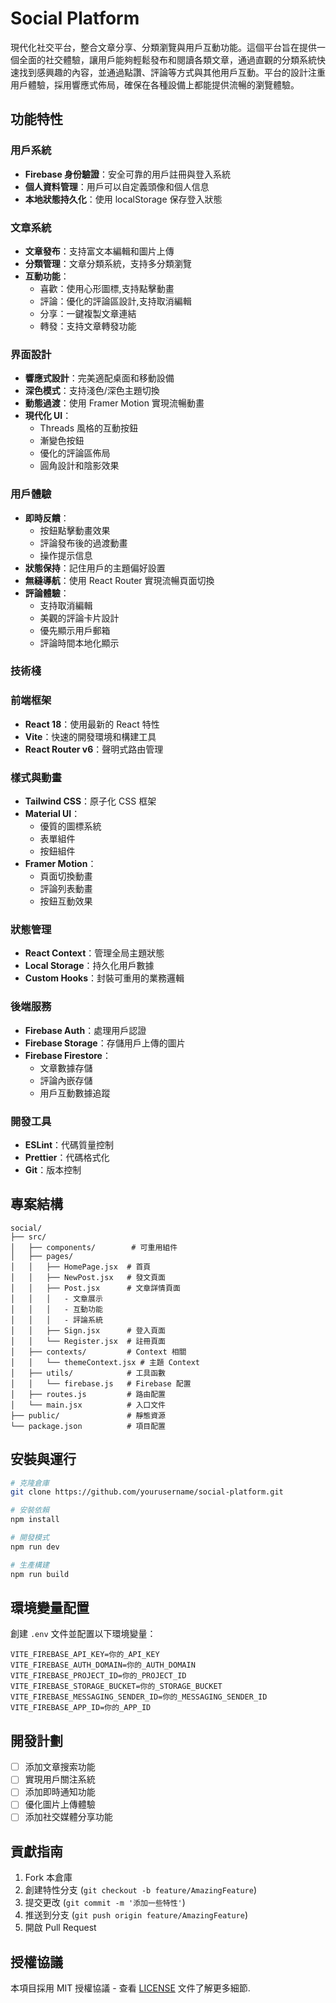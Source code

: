 # Social Platform

現代化社交平台，整合文章分享、分類瀏覽與用戶互動功能。這個平台旨在提供一個全面的社交體驗，讓用戶能夠輕鬆發布和閱讀各類文章，通過直觀的分類系統快速找到感興趣的內容，並通過點讚、評論等方式與其他用戶互動。平台的設計注重用戶體驗，採用響應式佈局，確保在各種設備上都能提供流暢的瀏覽體驗。

## 功能特性

### 用戶系統
- **Firebase 身份驗證**：安全可靠的用戶註冊與登入系統
- **個人資料管理**：用戶可以自定義頭像和個人信息
- **本地狀態持久化**：使用 localStorage 保存登入狀態

### 文章系統
- **文章發布**：支持富文本編輯和圖片上傳
- **分類管理**：文章分類系統，支持多分類瀏覽
- **互動功能**：
  - 喜歡：使用心形圖標,支持點擊動畫
  - 評論：優化的評論區設計,支持取消編輯
  - 分享：一鍵複製文章連結
  - 轉發：支持文章轉發功能

### 界面設計
- **響應式設計**：完美適配桌面和移動設備
- **深色模式**：支持淺色/深色主題切換
- **動態過渡**：使用 Framer Motion 實現流暢動畫
- **現代化 UI**：
  - Threads 風格的互動按鈕
  - 漸變色按鈕
  - 優化的評論區佈局
  - 圓角設計和陰影效果

### 用戶體驗
- **即時反饋**：
  - 按鈕點擊動畫效果
  - 評論發布後的過渡動畫
  - 操作提示信息
- **狀態保持**：記住用戶的主題偏好設置
- **無縫導航**：使用 React Router 實現流暢頁面切換
- **評論體驗**：
  - 支持取消編輯
  - 美觀的評論卡片設計
  - 優先顯示用戶郵箱
  - 評論時間本地化顯示

### 技術棧

### 前端框架
- **React 18**：使用最新的 React 特性
- **Vite**：快速的開發環境和構建工具
- **React Router v6**：聲明式路由管理

### 樣式與動畫
- **Tailwind CSS**：原子化 CSS 框架
- **Material UI**：
  - 優質的圖標系統
  - 表單組件
  - 按鈕組件
- **Framer Motion**：
  - 頁面切換動畫
  - 評論列表動畫
  - 按鈕互動效果

### 狀態管理
- **React Context**：管理全局主題狀態
- **Local Storage**：持久化用戶數據
- **Custom Hooks**：封裝可重用的業務邏輯

### 後端服務
- **Firebase Auth**：處理用戶認證
- **Firebase Storage**：存儲用戶上傳的圖片
- **Firebase Firestore**：
  - 文章數據存儲
  - 評論內嵌存儲
  - 用戶互動數據追蹤

### 開發工具
- **ESLint**：代碼質量控制
- **Prettier**：代碼格式化
- **Git**：版本控制

## 專案結構

```
social/
├── src/
│   ├── components/        # 可重用組件
│   ├── pages/            
│   │   ├── HomePage.jsx  # 首頁
│   │   ├── NewPost.jsx   # 發文頁面
│   │   ├── Post.jsx      # 文章詳情頁面
│   │   │   - 文章展示
│   │   │   - 互動功能
│   │   │   - 評論系統
│   │   ├── Sign.jsx      # 登入頁面
│   │   └── Register.jsx  # 註冊頁面
│   ├── contexts/         # Context 相關
│   │   └── themeContext.jsx # 主題 Context
│   ├── utils/            # 工具函數
│   │   └── firebase.js   # Firebase 配置
│   ├── routes.js         # 路由配置
│   └── main.jsx          # 入口文件
├── public/               # 靜態資源
└── package.json          # 項目配置
```

## 安裝與運行

```bash
# 克隆倉庫
git clone https://github.com/yourusername/social-platform.git

# 安裝依賴
npm install

# 開發模式
npm run dev

# 生產構建
npm run build
```

## 環境變量配置

創建 `.env` 文件並配置以下環境變量：

```env
VITE_FIREBASE_API_KEY=你的_API_KEY
VITE_FIREBASE_AUTH_DOMAIN=你的_AUTH_DOMAIN
VITE_FIREBASE_PROJECT_ID=你的_PROJECT_ID
VITE_FIREBASE_STORAGE_BUCKET=你的_STORAGE_BUCKET
VITE_FIREBASE_MESSAGING_SENDER_ID=你的_MESSAGING_SENDER_ID
VITE_FIREBASE_APP_ID=你的_APP_ID
```

## 開發計劃

- [ ] 添加文章搜索功能
- [ ] 實現用戶關注系統
- [ ] 添加即時通知功能
- [ ] 優化圖片上傳體驗
- [ ] 添加社交媒體分享功能

## 貢獻指南

1. Fork 本倉庫
2. 創建特性分支 (`git checkout -b feature/AmazingFeature`)
3. 提交更改 (`git commit -m '添加一些特性'`)
4. 推送到分支 (`git push origin feature/AmazingFeature`)
5. 開啟 Pull Request

## 授權協議

本項目採用 MIT 授權協議 - 查看 [LICENSE](LICENSE) 文件了解更多細節.